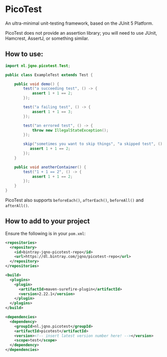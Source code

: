 # PicoTest

An ultra-minimal unit-testing framework, based on the JUnit 5 Platform.

PicoTest does not provide an assertion library; you will need to use JUnit, Hamcrest, AssertJ, or something similar.

## How to use:

```java
import nl.jqno.picotest.Test;

public class ExampleTest extends Test {

    public void demo() {
        test("a succeeding test", () -> {
            assert 1 + 1 == 2;
        });

        test("a failing test", () -> {
            assert 1 + 1 == 3;
        });

        test("an errored test", () -> {
            throw new IllegalStateException();
        });

        skip("sometimes you want to skip things", "a skipped test", () -> {
           assert 1 + 1 == 2;
        });
    }

    public void anotherContainer() {
        test("1 + 1 == 2", () -> {
            assert 1 + 1 == 2;
        });
    }
}
```

PicoTest also supports `beforeEach()`, `afterEach()`, `beforeAll()` and `afterAll()`.

## How to add to your project

Ensure the following is in your `pom.xml`:

```xml
<repositories>
  <repository>
    <id>bintray-jqno-picotest-repo</id>
    <url>https://dl.bintray.com/jqno/picotest-repo</url>
  </repository>
</repositories>

<build>
  <plugins>
    <plugin>
      <artifactId>maven-surefire-plugin</artifactId>
      <version>2.22.1</version>
    </plugin>
  </plugins>
</build>

<dependencies>
  <dependency>
    <groupId>nl.jqno.picotest</groupId>
    <artifactId>picotest</artifactId>
    <version><!-- insert latest version number here! --></version>
    <scope>test</scope>
  </dependency>
</dependencies>
```
